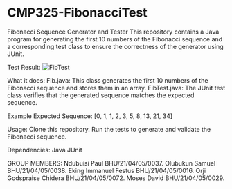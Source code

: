# CMP325-FibonacciTest
Fibonacci Sequence Generator and Tester
This repository contains a Java program for generating the first 10 numbers of the Fibonacci sequence and a corresponding test class to ensure the correctness of the generator using JUnit.

Test Result:
![FibTest](https://github.com/samuelolubukun/CMP325-FibonacciTest/assets/132141300/a3ccc676-279c-4563-aa23-7652ea617efe)

What it does:
Fib.java: This class generates the first 10 numbers of the Fibonacci sequence and stores them in an array.
FibTest.java: The JUnit test class verifies that the generated sequence matches the expected sequence.

Example Expected Sequence:
[0, 1, 1, 2, 3, 5, 8, 13, 21, 34]

Usage:
Clone this repository.
Run the tests to generate and validate the Fibonacci sequence.

Dependencies:
Java
JUnit

GROUP MEMBERS:
Ndubuisi Paul	BHU/21/04/05/0037.
Olubukun Samuel	BHU/21/04/05/0038.
Eking Immanuel Festus	BHU/21/04/05/0016.
Orji Godspraise Chidera	BHU/21/04/05/0072.
Moses David	BHU/21/04/05/0029.


